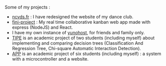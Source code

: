 Some of my projects :
- [ncvds.fr](https://ncvds.fr/) : I have redesigned the website of my dance club.
- [fini-project](https://codeberg.org/fini-project/) : My real time collaborative kanban web app made with express (NodeJS) and React.
- I have my own instance of [yunohost](https://yunohost.org/), for friends and family only.
- [TIPE](https://github.com/Unactived/tipe) is an academic project of two students (including myself) about implementing and comparing decision trees (Classification And Regression Tree, Chi-square Automatic Interaction Detection).
- [APP](https://github.com/Stanislas-Scibilia/APP) is an academic project of six students (including myself) : a system with a microcontroller and a website.
